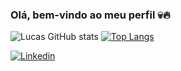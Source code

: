 ### Olá, bem-vindo ao meu perfil 💀🔥

![Lucas GitHub stats](https://github-readme-stats.vercel.app/api?username=yLuuuucas&show_icons=true&theme=dark)
[![Top Langs](https://github-readme-stats.vercel.app/api/top-langs/?username=yLuuuucas&langs_count=8&theme=dark&layout=compact)](https://github.com/anuraghazra/github-readme-stats)

[![Linkedin](https://img.shields.io/badge/LinkedIn-0077B5?style=for-the-badge&logo=linkedin&logoColor=white)](https://www.linkedin.com/in/lucas-mariani-borges-393b05215/)
